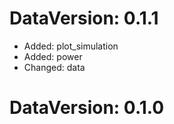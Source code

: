 DataVersion: 0.1.1
=======================
* Added: plot_simulation
* Added: power
* Changed: data


DataVersion: 0.1.0
=======================


